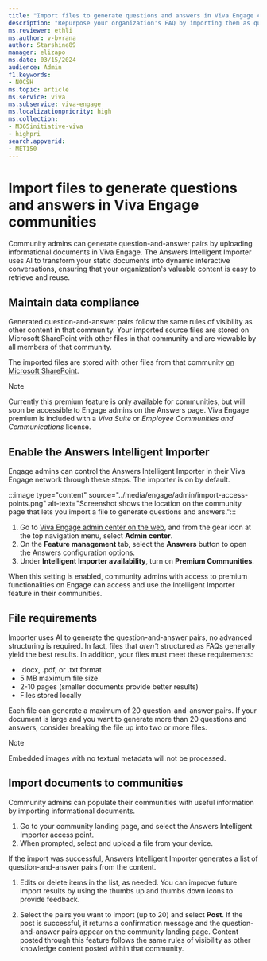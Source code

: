 ```yaml
---
title: "Import files to generate questions and answers in Viva Engage communities"
description: "Repurpose your organization's FAQ by importing them as question/answer pairs in Viva Engage."
ms.reviewer: ethli
ms.author: v-bvrana
author: Starshine89
manager: elizapo
ms.date: 03/15/2024
audience: Admin
f1.keywords:
- NOCSH
ms.topic: article
ms.service: viva
ms.subservice: viva-engage
ms.localizationpriority: high
ms.collection:  
- M365initiative-viva
- highpri
search.appverid:
- MET150
---
```


# Import files to generate questions and answers in Viva Engage communities

Community admins can generate question-and-answer pairs by uploading informational documents in Viva Engage. The Answers Intelligent Importer uses AI to transform your static documents into dynamic interactive conversations, ensuring that your organization's valuable content is easy to retrieve and reuse.

## Maintain data compliance

Generated question-and-answer pairs follow the same rules of visibility as other content in that community. Your imported source files are stored on Microsoft SharePoint with other files in that community and are viewable by all members of that community.

The imported files are stored with other files from that community [on Microsoft SharePoint](/viva/engage/get-started-with-viva-engage/file-storage).

>[!NOTE]
>Currently this premium feature is only available for communities, but will soon be accessible to Engage admins on the Answers page. Viva Engage premium is included with a _Viva Suite_ or _Employee Communities and Communications_ license.

## Enable the Answers Intelligent Importer

Engage admins can control the Answers Intelligent Importer in their Viva Engage network through these steps. The importer is on by default.

:::image type="content" source="../media/engage/admin/import-access-points.png" alt-text="Screenshot shows the location on the community page that lets you import a file to generate questions and answers.":::

1. Go to [Viva Engage admin center on the web](http://engage.cloud.microsoft/main/admin), and from the gear icon at the top navigation menu, select **Admin center**.
1. On the **Feature management** tab, select the **Answers** button  to open the Answers configuration options.
1. Under **Intelligent Importer availability**, turn on **Premium Communities**.

When this setting is enabled, community admins with access to premium functionalities on Engage can access and use the Intelligent Importer feature in their communities.  

## File requirements 
Importer uses AI to generate the question-and-answer pairs, no advanced structuring is required. In fact, files that _aren't_ structured as FAQs generally yield the best results. In addition, your files must meet these requirements:

- .docx, .pdf, or .txt format
- 5 MB maximum file size
- 2-10 pages (smaller documents provide better results)
- Files stored locally

Each file can generate a maximum of 20 question-and-answer pairs. If your document is large and you want to generate more than 20 questions and answers, consider breaking the file up into two or more files.

>[!NOTE]
>Embedded images with no textual metadata will not be processed.


## Import documents to communities

Community admins can populate their communities with useful information by importing informational documents.

1. Go to your community landing page, and select the Answers Intelligent Importer access point.
1. When prompted, select and upload a file from your device.

If the import was successful, Answers Intelligent Importer generates a list of question-and-answer pairs from the content.

1. Edits or delete items in the list, as needed. You can improve future import results by using the thumbs up and thumbs down icons to provide feedback.

1. Select the pairs you want to import (up to 20) and select **Post**.
If the post is successful, it returns a confirmation message and the question-and-answer pairs appear on the community landing page. 
Content posted through this feature follows the same rules of visibility as other knowledge content posted within that community.